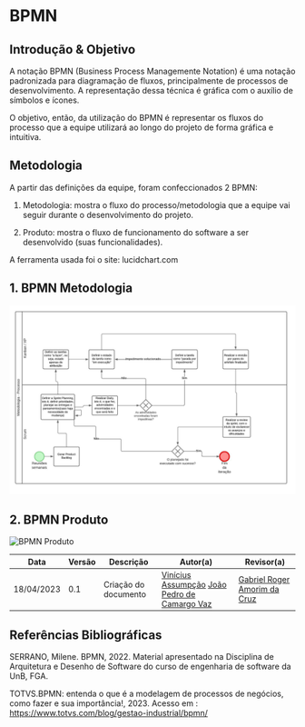 # BPMN

## Introdução & Objetivo

A notação BPMN (Business Process Managemente Notation) é uma notação padronizada para diagramação de fluxos, principalmente de processos de desenvolvimento. A representação dessa técnica é gráfica com o auxílio de símbolos e ícones.

O objetivo, então, da utilização do BPMN é representar os fluxos do processo que a equipe utilizará ao longo do projeto de forma gráfica e intuitiva.

## Metodologia

A partir das definições da equipe, foram confeccionados 2 BPMN:

1. Metodologia: mostra o fluxo do processo/metodologia que a equipe vai seguir durante o desenvolvimento do projeto. 

2. Produto: mostra o fluxo de funcionamento do software a ser desenvolvido (suas funcionalidades).

A ferramenta usada foi o site: lucidchart.com

## 1. BPMN Metodologia

![BPMN Metodologia](/docs/Assets/BPMNMetodologias.jpeg)

## 2. BPMN Produto

![BPMN Produto](/docs/Assets/BPNM_Produto.png)

|    Data    | Versão |      Descrição       |                   Autor(a)                    |                   Revisor(a)                    |
| ---------- | ------ | -------------------- | --------------------------------------------- | ----------------------------------------------- |
| 18/04/2023 |  0.1   | Criação do documento | [Vinícius Assumpção](https://github.com/viniman27) [João Pedro de Camargo Vaz](https://github.com/JoaoPedro0803)| [Gabriel Roger Amorim da Cruz](https://github.com/GabrielRoger07)   |

## Referências Bibliográficas

SERRANO, Milene. BPMN, 2022. Material apresentado na Disciplina de Arquitetura e Desenho de Software do curso de engenharia de software da UnB, FGA.

TOTVS.BPMN: entenda o que é a modelagem de processos de negócios, como fazer e sua importância!, 2023. Acesso em : https://www.totvs.com/blog/gestao-industrial/bpmn/
